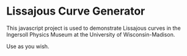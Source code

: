 # Lissajous Curve Generator

This javascript project is used to demonstrate Lissajous curves in the
Ingersoll Physics Museum at the University of Wisconsin-Madison.

Use as you wish.
